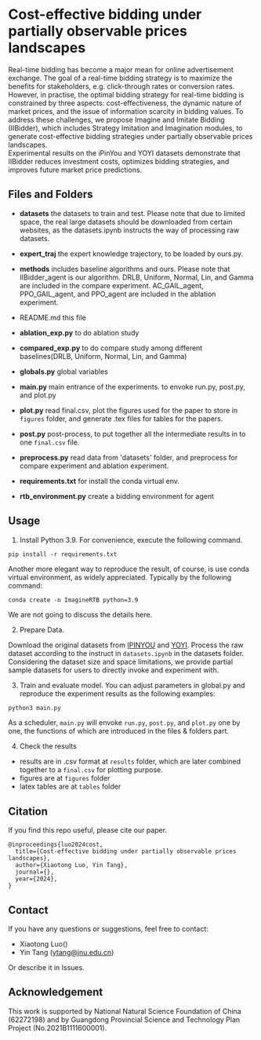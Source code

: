 # Cost-effective bidding under partially observable prices landscapes

Real-time bidding has become a major mean for online advertisement exchange. The goal of a real-time bidding strategy is to maximize the benefits for stakeholders, e.g. click-through rates or conversion rates. 
However, in practise, the optimal bidding strategy for real-time bidding is constrained by three aspects: cost-effectiveness, the dynamic nature of market prices, and the issue of information scarcity in bidding values. 
To address these challenges, we propose Imagine and Imitate Bidding (IIBidder), which includes Strategy Imitation and Imagination modules, to generate cost-effective bidding strategies under partially observable prices landscapes.  
Experimental results on the iPinYou and YOYI datasets demonstrate that IIBidder reduces investment costs, optimizes bidding strategies, and improves future market price predictions.

## Files and Folders

- **datasets**   the datasets to train and test. Please note that due to limited space, the real large datasets should be downloaded from certain websites, as the datasets.ipynb instructs the way of processing raw datasets. 

- **expert_traj**  the expert knowledge trajectory, to be loaded by ours.py.

- **methods** includes baseline algorithms and ours. Please note that IIBidder_agent is our algorithm. DRLB, Uniform, Normal, Lin, and Gamma are included in the compare experiment. AC_GAIL_agent, PPO_GAIL_agent, and PPO_agent are included in the ablation experiment.

- README.md this file

- **ablation_exp.py**    to do ablation study

- **compared_exp.py**    to do compare study among different baselines(DRLB, Uniform, Normal, Lin, and Gamma)

- **globals.py**  global variables

- **main.py**    main entrance of the experiments. to envoke run.py, post.py, and plot.py

- **plot.py**  read final.csv, plot the figures used for the paper to store in `figures` folder, and generate  .tex files for tables for the papers.

- **post.py**  post-process,  to put together all the intermediate results in to one `final.csv` file.

- **preprocess.py**   read data from 'datasets' folder, and preprocess for compare experiment and ablation experiment.

- **requirements.txt**  for install the conda virtual env.

- **rtb_environment.py**  create a bidding environment for agent

## Usage

1. Install Python 3.9. For convenience, execute the following command.

```shell
pip install -r requirements.txt
```

Another more elegant way to reproduce the result, of course, is use conda virtual environment, as widely appreciated. Typically by the following command:

```shell
conda create -n ImagineRTB python=3.9
```

We are not going to discuss the details here.

2. Prepare Data. 

Download the original datasets from [IPINYOU](https://contest.ipinyou.com/) and [YOYI](https://apex.sjtu.edu.cn/datasets/7). Process the raw dataset according to the instruct in `datasets.ipynb` in the datasets folder. Considering the dataset size and space limitations, we provide partial sample datasets for users to directly invoke and experiment with.


3. Train and evaluate model. You can adjust parameters in global.py and reproduce the experiment results as the following examples:

```python
python3 main.py
```

As a scheduler, `main.py` will envoke `run.py`, `post.py`, and `plot.py` one by one, the functions of which are introduced in the files & folders part. 

4. Check the results
- results are in .csv format at `results` folder, which are later combined together to a `final.csv` for plotting purpose.
- figures are at `figures` folder
- latex tables are at `tables` folder

## Citation

If you find this repo useful, please cite our paper.

```
@inproceedings{luo2024cost,
  title={Cost-effective bidding under partially observable prices landscapes},
  author={Xiaotong Luo, Yin Tang},
  journal={},
  year={2024},
}
```

## Contact

If you have any questions or suggestions, feel free to contact:

- Xiaotong Luo()
- Yin Tang (ytang@jnu.edu.cn)

Or describe it in Issues.

## Acknowledgement

This work is supported by National Natural Science Foundation of China (62272198) and by Guangdong Provincial Science and Technology Plan Project (No.2021B1111600001).
